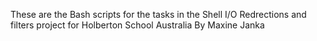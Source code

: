 These are the Bash scripts for the tasks in the Shell I/O Redrections and filters project for Holberton School Australia
By Maxine Janka
